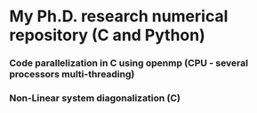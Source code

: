 # My Ph.D. research numerical repository (C and Python)
### Code parallelization in C using openmp (CPU - several processors multi-threading)
### Non-Linear system diagonalization (C)

